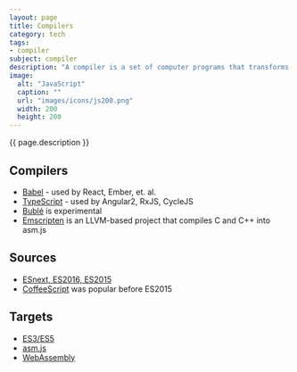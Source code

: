 ```yaml
---
layout: page
title: Compilers
category: tech
tags:
- compiler
subject: compiler
description: "A compiler is a set of computer programs that transforms computer programming written in a source language, to a target language."
image:
  alt: "JavaScript"
  caption: ""
  url: "images/icons/js200.png"
  width: 200
  height: 200
---
```


{{ page.description }}

Compilers
---------
* [Babel](https://babeljs.io/) - used by React, Ember, et. al.
* [TypeScript](https://www.typescriptlang.org/) - used by Angular2, RxJS, CycleJS
* [Bublé](https://buble.surge.sh/guide/) is experimental
* [Emscripten](https://kripken.github.io/emscripten-site/) is an LLVM-based project that compiles C and C++ into asm.js

Sources
------
* [ESnext, ES2016, ES2015]({{site.baseurl}}tech/js.html)
* [CoffeeScript](http://coffeescript.org/) was popular before ES2015

Targets
------
* [ES3/ES5]({{site.baseurl}}tech/js.html)
* [asm.js](http://asmjs.org/)
* [WebAssembly](https://webassembly.github.io/)

